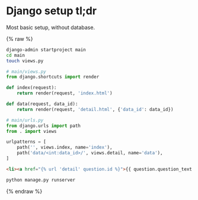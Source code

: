 # Django setup tl;dr

Most basic setup, without database.

{% raw %}

```bash
django-admin startproject main
cd main
touch views.py
```

```python
# main/views.py
from django.shortcuts import render

def index(request):
    return render(request, 'index.html')

def data(request, data_id):
    return render(request, 'detail.html', {'data_id': data_id})
```

```python
# main/urls.py
from django.urls import path
from . import views

urlpatterns = [
    path('', views.index, name='index'),
    path('data/<int:data_id>/', views.detail, name='data'),
]
```

```html
<li><a href="{% url 'detail' question.id %}">{{ question.question_text }}</a></li>
```

```bash
python manage.py runserver
```

{% endraw %}
